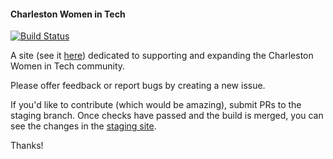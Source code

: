 #### Charleston Women in Tech

[![Build Status](https://travis-ci.org/Women-In-Tech-CHS/wit.svg)](https://travis-ci.org/Women-In-Tech-CHS/wit)

A site (see it [here](http://www.charlestonwomenintech.com)) dedicated to supporting and expanding the Charleston Women in Tech community.

Please offer feedback or report bugs by creating a new issue.

If you'd like to contribute (which would be amazing), submit PRs to the staging branch. Once checks have passed and the build is merged, you can see the changes in the [staging site](http://stagingchswit.herokuapp.com/).

Thanks!
